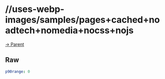 
# //uses-webp-images/samples/pages+cached+noadtech+nomedia+nocss+nojs

[→ Parent](../..)


## Raw


```yaml
p90range: 0

```

